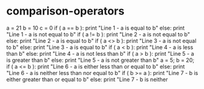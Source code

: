 # comparison-operators
a = 21 b = 10 c = 0  if ( a == b ):    print "Line 1 - a is equal to b" else:    print "Line 1 - a is not equal to b"  if ( a != b ):    print "Line 2 - a is not equal to b" else:    print "Line 2 - a is equal to b"  if ( a &lt;> b ):    print "Line 3 - a is not equal to b" else:    print "Line 3 - a is equal to b"  if ( a &lt; b ):    print "Line 4 - a is less than b"  else:    print "Line 4 - a is not less than b"  if ( a > b ):    print "Line 5 - a is greater than b" else:    print "Line 5 - a is not greater than b"  a = 5; b = 20; if ( a &lt;= b ):    print "Line 6 - a is either less than or equal to  b" else:    print "Line 6 - a is neither less than nor equal to  b"  if ( b >= a ):    print "Line 7 - b is either greater than  or equal to b" else:    print "Line 7 - b is neither 
